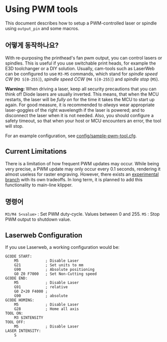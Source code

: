 # Using PWM tools

This document describes how to setup a PWM-controlled laser or spindle using `output_pin` and some macros.

## 어떻게 동작하나요?

With re-purposing the printhead's fan pwm output, you can control lasers or spindles. This is useful if you use switchable print heads, for example the E3D toolchanger or a DIY solution. Usually, cam-tools such as LaserWeb can be configured to use `M3-M5` commands, which stand for *spindle speed CW* (`M3 S[0-255]`), *spindle speed CCW* (`M4 S[0-255]`) and *spindle stop* (`M5`).

**Warning:** When driving a laser, keep all security precautions that you can think of! Diode lasers are usually inverted. This means, that when the MCU restarts, the laser will be *fully on* for the time it takes the MCU to start up again. For good measure, it is recommended to *always* wear appropriate laser-goggles of the right wavelength if the laser is powered; and to disconnect the laser when it is not needed. Also, you should configure a safety timeout, so that when your host or MCU encounters an error, the tool will stop.

For an example configuration, see [config/sample-pwm-tool.cfg](/config/sample-pwm-tool.cfg).

## Current Limitations

There is a limitation of how frequent PWM updates may occur. While being very precise, a PWM update may only occur every 0.1 seconds, rendering it almost useless for raster engraving. However, there exists an [experimental branch](https://github.com/Cirromulus/klipper/tree/laser_tool) with its own tradeoffs. In long term, it is planned to add this functionality to main-line klipper.

## 명령어

`M3/M4 S<value>` : Set PWM duty-cycle. Values between 0 and 255. `M5` : Stop PWM output to shutdown value.

## Laserweb Configuration

If you use Laserweb, a working configuration would be:

    GCODE START:
        M5            ; Disable Laser
        G21           ; Set units to mm
        G90           ; Absolute positioning
        G0 Z0 F7000   ; Set Non-Cutting speed
    GCODE END:
        M5            ; Disable Laser
        G91           ; relative
        G0 Z+20 F4000 ;
        G90           ; absolute
    GCODE HOMING:
        M5            ; Disable Laser
        G28           ; Home all axis
    TOOL ON:
        M3 $INTENSITY
    TOOL OFF:
        M5            ; Disable Laser
    LASER INTENSITY:
        S
